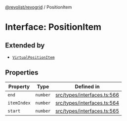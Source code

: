 [@revolist/revogrid](README.md) / PositionItem

# Interface: PositionItem

## Extended by

- [`VirtualPositionItem`](Interface.VirtualPositionItem.md)

## Properties

| Property | Type | Defined in |
| ------ | ------ | ------ |
| `end` | `number` | [src/types/interfaces.ts:566](https://github.com/revolist/revogrid/blob/1ac09c9216d3d9dcf169b93db55034b60bfdcc8e/src/types/interfaces.ts#L566) |
| `itemIndex` | `number` | [src/types/interfaces.ts:564](https://github.com/revolist/revogrid/blob/1ac09c9216d3d9dcf169b93db55034b60bfdcc8e/src/types/interfaces.ts#L564) |
| `start` | `number` | [src/types/interfaces.ts:565](https://github.com/revolist/revogrid/blob/1ac09c9216d3d9dcf169b93db55034b60bfdcc8e/src/types/interfaces.ts#L565) |
